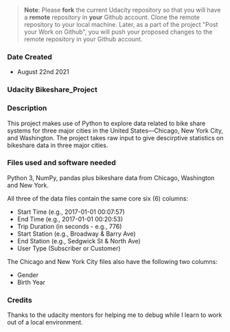 >**Note**: Please **fork** the current Udacity repository so that you will have a **remote** repository in **your** Github account. Clone the remote repository to your local machine. Later, as a part of the project "Post your Work on Github", you will push your proposed changes to the remote repository in your Github account.

### Date Created
* August 22nd 2021

### Udacity Bikeshare_Project

### Description
This project makes use of Python to explore data related to bike share systems
for three major cities in the United States—Chicago, New York City, and
Washington. The project takes raw input to give descirptive statistics on
bikeshare data in three major cities.

### Files used and software needed
Python 3, NumPy, pandas plus bikeshare data from Chicago, Washington
and New York.

All three of the data files contain the same core six (6) columns:

* Start Time (e.g., 2017-01-01 00:07:57)
* End Time (e.g., 2017-01-01 00:20:53)
* Trip Duration (in seconds - e.g., 776)
* Start Station (e.g., Broadway & Barry Ave)
* End Station (e.g., Sedgwick St & North Ave)
* User Type (Subscriber or Customer)

The Chicago and New York City files also have the following two columns:

* Gender
* Birth Year

### Credits
Thanks to the udacity mentors for helping me to debug while I learn to work
out of a local environment.
